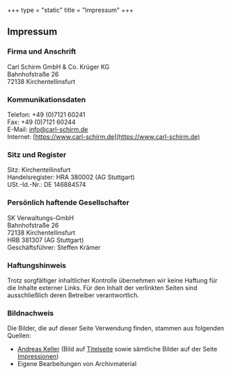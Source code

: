 +++
type = "static"
title = "Impressum"
+++

## Impressum

### Firma und Anschrift

Carl Schirm GmbH & Co. Krüger KG  
Bahnhofstraße 26  
72138 Kirchentellinsfurt

### Kommunikationsdaten

Telefon: +49 (0)7121 60241  
Fax: +49 (0)7121 60244  
E-Mail: [info@carl-schirm.de](info@carl-schirm.de)  
Internet: [https://www.carl-schirm.de](https://www.carl-schirm.de)

### Sitz und Register

Sitz: Kirchentellinsfurt  
Handelsregister: HRA 380002 (AG Stuttgart)  
USt.-Id.-Nr.: DE 146884574

### Persönlich haftende Gesellschafter

SK Verwaltungs-GmbH  
Bahnhofstraße 26  
72138 Kirchentellinsfurt  
HRB 381307 (AG Stuttgart)  
Geschäftsführer: Steffen Krämer

### Haftungshinweis 

Trotz sorgfältiger inhaltlicher Kontrolle übernehmen wir keine Haftung für die Inhalte externer Links. Für den Inhalt der verlinkten Seiten sind ausschließlich deren Betreiber verantwortlich.

### Bildnachweis

Die Bilder, die auf dieser Seite Verwendung finden, stammen aus folgenden Quellen:

- [Andreas Keller](http://www.keller-fotografie.de) (Bild auf [Titelseite](https://www.carl-schirm.de/) sowie sämtliche Bilder auf der Seite [Impressionen](https://www.carl-schirm.de/impressionen))
- Eigene Bearbeitungen von Archivmaterial